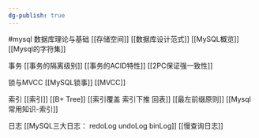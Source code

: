 ```yaml
---
dg-publish: true
---
```


#mysql 
数据库理论与基础
[[存储空间]]
[[数据库设计范式]]
[[MySQL概览]]
[[Mysql的字符集]]


事务
[[事务的隔离级别]]
[[事务的ACID特性]]
[[2PC保证强一致性]]


锁与MVCC
[[MySQL锁事]]
[[MVCC]]


索引
[[索引]]
[[B+ Tree]]
[[索引覆盖 索引下推 回表]]
[[最左前缀原则]]
[[Mysql常用知识-索引]]


日志
[[MySQL三大日志： redoLog undoLog binLog]]
[[慢查询日志]]



